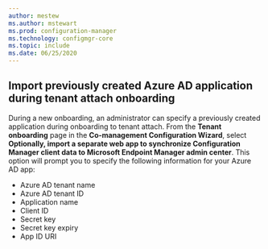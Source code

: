 ```yaml
---
author: mestew
ms.author: mstewart
ms.prod: configuration-manager
ms.technology: configmgr-core
ms.topic: include
ms.date: 06/25/2020
---
```


## <a name="bkmk_aad-app"></a> Import previously created Azure AD application during tenant attach onboarding

During a new onboarding, an administrator can specify a previously created application during onboarding to tenant attach. From the **Tenant onboarding** page in the **Co-management Configuration Wizard**, select **Optionally, import a separate web app to synchronize Configuration Manager client data to Microsoft Endpoint Manager admin center**. This option will prompt you to specify the following information for your Azure AD app:
- Azure AD tenant name
- Azure AD tenant ID
- Application name
- Client ID
- Secret key
- Secret key expiry
- App ID URI
